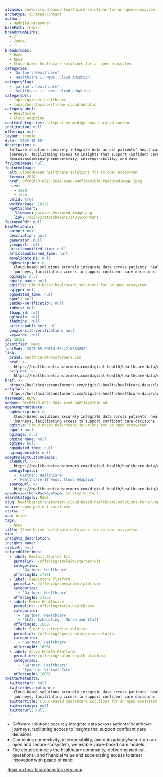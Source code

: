 ```yaml
---
aliases: /news/cloud-based-healthcare-solutions-for-an-open-ecosystem
archetype: curated-content
author:
  - Radhika Narayanan
basePath: /news/
breadcrumbLinks:
  - /
  - /news/
  - ''
breadcrumbs:
  - Home
  - News
  - Cloud-based healthcare solutions for an open ecosystem
categories:
  - 'Gartner: Healthcare'
  - 'Healthcare IT News: Cloud Adoption'
categorySlug:
  - 'gartner: healthcare'
  - 'healthcare it news: cloud adoption'
categoryUrl:
  - topic/gartner-healthcare
  - topic/healthcare-it-news-cloud-adoption
categoryLabel:
  - Healthcare
  - Cloud Adoption
contentCategories: netspective-medigy-news-curated-content
institution: null
offering: null
layOut: single
date: '2023-05-09'
description: >-
  Software solutions securely integrate data across patients’ healthcare
  journeys, facilitating access to insights that support confident care
  decisionsCombining connectivity, interoperability, and data
favIconImage: null
featuredImage:
  alt: Cloud-based healthcare solutions for an open ecosystem
  format: JPEG
  href: 0fc66d70-091d-564e-8ee6-948f34491bfd-featuredImage.jpeg
  size:
    - 1080
    - 1920
  valid: true
  workPackage: 18121
  wpAttachment:
    fileName: Curated_Featured_Image.png
    link: /api/v3/attachments/34019/content
featuredPdf: null
htmlMetaData:
  author: null
  description: null
  generator: null
  viewport: null
  articlemodified_time: null
  articlepublished_time: null
  msvalidate.01: null
  ogdescription: >-
    Cloud-based solutions securely integrate data across patients’ healthcare
    journeys, facilitating access to support confident care decisions.
  ogimage: null
  ogsite_name: null
  ogtitle: Cloud-based healthcare solutions for an open ecosystem
  ogtype: null
  ogupdated_time: null
  ogurl: null
  yandex-verification: null
  robots: null
  fbapp_id: null
  oglocale: null
  fbadmins: null
  articlepublisher: null
  google-site-verification: null
  keywords: null
id: 18121
identifier: News
lastMod: '2023-05-09T10:56:22.836388Z'
link:
  brand: healthcaretransformers.com
  href: >-
    https://healthcaretransformers.com/digital-health/healthcare-data/cloud-based-solutions-healthcare-ecosystems/
  original: >-
    https://healthcaretransformers.com/digital-health/healthcare-data/cloud-based-solutions-healthcare-ecosystems/
href: >-
  https://healthcaretransformers.com/digital-health/healthcare-data/cloud-based-solutions-healthcare-ecosystems/
original: >-
  https://healthcaretransformers.com/digital-health/healthcare-data/cloud-based-solutions-healthcare-ecosystems/
mastHead: NEWS
mdName: 0fc66d70-091d-564e-8ee6-948f34491bfd.md
openGraphMetaData:
  ogdescription: >-
    Cloud-based solutions securely integrate data across patients’ healthcare
    journeys, facilitating access to support confident care decisions.
  ogtitle: Cloud-based healthcare solutions for an open ecosystem
  ogurl: null
  ogimage: null
  ogsite_name: null
  ogtype: null
  ogupdated_time: null
  ogimageheight: null
openProjectCustomFields:
  cleanUrl: >-
    https://healthcaretransformers.com/digital-health/healthcare-data/cloud-based-solutions-healthcare-ecosystems/
  medigyTopics:
    - 'Gartner: Healthcare'
    - 'Healthcare IT News: Cloud Adoption'
  sourceUrl: >-
    https://healthcaretransformers.com/digital-health/healthcare-data/cloud-based-solutions-healthcare-ecosystems/
openProjectWorkPackageType: Curated Content
searchCategory: News
slug: healthcaretransformers-cloud-based-healthcare-solutions-for-an-open-ecosystem
source: open-project-curations
status: ''
sub: brief
tags:
  - News
title: Cloud-based healthcare solutions for an open ecosystem
via: ' '
insights_description: ''
insights_name: ''
viaLink: null
relatedOfferings:
  - label: Emulait Starter Kit
    permalink: /offering/emulait-starter-kit
    categories:
      - 'Gartner: Healthcare'
    offeringId: 17281
  - label: DeepIntent Platform
    permalink: /offering/deepintent-platform
    categories:
      - 'Gartner: Healthcare'
    offeringId: 17259
  - label: Medix Healthcare
    permalink: /offering/medix-healthcare
    categories:
      - 'Gartner: Healthcare'
      - 'KLAS: Scheduling - Nurse and Staff'
    offeringId: 16888
  - label: Spect's enterprise solution
    permalink: /offering/spects-enterprise-solution
    categories:
      - 'Gartner: Healthcare'
    offeringId: 16087
  - label: Salvo Health Platform
    permalink: /offering/salvo-health-platform
    categories:
      - 'Gartner: Healthcare'
      - 'Symplur: Virtual Care'
    offeringId: 16063
twitterMetaData:
  twittercard: null
  twitterdescription: >-
    Cloud-based solutions securely integrate data across patients’ healthcare
    journeys, facilitating access to support confident care decisions.
  twittertitle: Cloud-based healthcare solutions for an open ecosystem
  twitterimage: null
  twitterurl: null
---
```

<ul><li>Software solutions securely integrate data across patients’ healthcare journeys, facilitating access to insights that support confident care decisions</li><li>Combining connectivity, interoperability, and data privacy/security in an open and secure ecosystem, we enable value-based care models.&nbsp;</li><li>The cloud connects the healthcare community, delivering medical, operational, and financial value and accelerating access to latest innovation with peace of mind.</li></ul><p>&nbsp; <a href="https://healthcaretransformers.com/digital-health/healthcare-data/cloud-based-solutions-healthcare-ecosystems/">Read on healthcaretransformers.com</a></p>